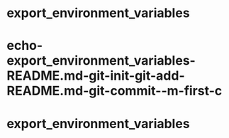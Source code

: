 # export_environment_variables
# echo-export_environment_variables-README.md-git-init-git-add-README.md-git-commit--m-first-c
# export_environment_variables
